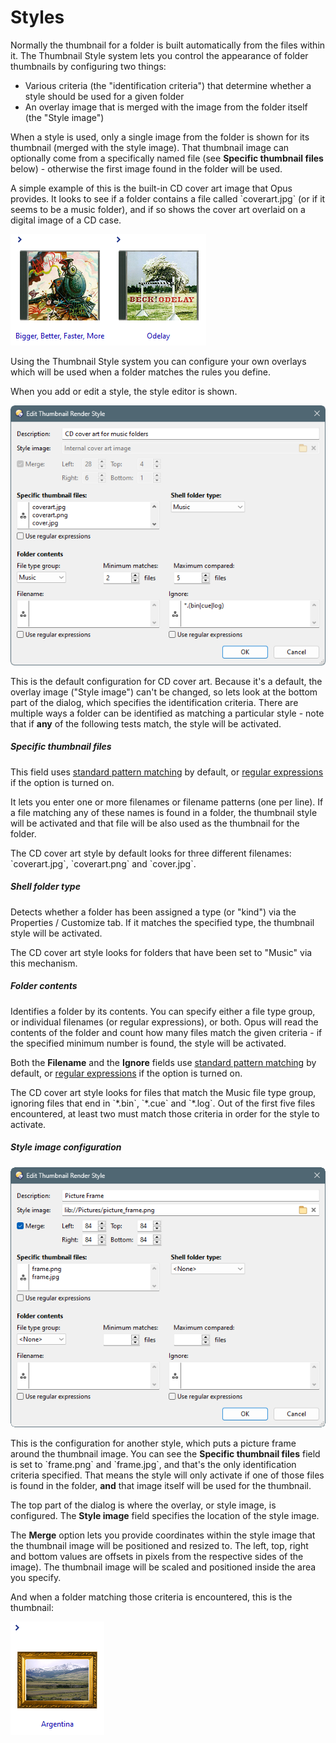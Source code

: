 # Styles

Normally the thumbnail for a folder is built automatically from the files within it. The Thumbnail Style system lets you control the appearance of folder thumbnails by configuring two things:

- Various criteria (the "identification criteria") that determine whether a style should be used for a given folder
- An overlay image that is merged with the image from the folder itself (the "Style image")

When a style is used, only a single image from the folder is shown for its thumbnail (merged with the style image). That thumbnail image can optionally come from a specifically named file (see **Specific thumbnail files** below) - otherwise the first image found in the folder will be used.

A simple example of this is the built-in CD cover art image that Opus provides. It looks to see if a folder contains a file called \`coverart.jpg\` (or if it seems to be a music folder), and if so shows the cover art overlaid on a digital image of a CD case.

![](/Manual/images/media/13/cd_coverart.png)

Using the Thumbnail Style system you can configure your own overlays which will be used when a folder matches the rules you define.

When you add or edit a style, the style editor is shown.

![](/Manual/images/media/13/thumbstyle_cd.png)

This is the default configuration for CD cover art. Because it's a default, the overlay image ("Style image") can't be changed, so lets look at the bottom part of the dialog, which specifies the identification criteria. There are multiple ways a folder can be identified as matching a particular style - note that if **any** of the following tests match, the style will be activated.

##### Specific thumbnail files

This field uses [standard pattern matching](/Manual/reference/wildcard_reference/pattern_matching_syntax.md) by default, or [regular expressions](/Manual/reference/wildcard_reference/regular_expression_syntax.md) if the option is turned on.

It lets you enter one or more filenames or filename patterns (one per line). If a file matching any of these names is found in a folder, the thumbnail style will be activated and that file will be also used as the thumbnail for the folder.

The CD cover art style by default looks for three different filenames: \`coverart.jpg\`, \`coverart.png\` and \`cover.jpg\`.

##### Shell folder type

Detects whether a folder has been assigned a type (or "kind") via the Properties / Customize tab. If it matches the specified type, the thumbnail style will be activated.

The CD cover art style looks for folders that have been set to "Music" via this mechanism.

##### Folder contents

Identifies a folder by its contents. You can specify either a file type group, or individual filenames (or regular expressions), or both. Opus will read the contents of the folder and count how many files match the given criteria - if the specified minimum number is found, the style will be activated.

Both the **Filename** and the **Ignore** fields use [standard pattern matching](/Manual/reference/wildcard_reference/pattern_matching_syntax.md) by default, or [regular expressions](/Manual/reference/wildcard_reference/regular_expression_syntax.md) if the option is turned on.

The CD cover art style looks for files that match the Music file type group, ignoring files that end in \`\*.bin\`, \`\*.cue\` and \`\*.log\`. Out of the first five files encountered, at least two must match those criteria in order for the style to activate.

  

##### Style image configuration

![](/Manual/images/media/13/thumbstyle_frame.png)

This is the configuration for another style, which puts a picture frame around the thumbnail image. You can see the **Specific thumbnail files** field is set to \`frame.png\` and \`frame.jpg\`, and that's the only identification criteria specified. That means the style will only activate if one of those files is found in the folder, **and** that image itself will be used for the thumbnail.

The top part of the dialog is where the overlay, or style image, is configured. The **Style image** field specifies the location of the style image.

The **Merge** option lets you provide coordinates within the style image that the thumbnail image will be positioned and resized to. The left, top, right and bottom values are offsets in pixels from the respective sides of the image). The thumbnail image will be scaled and positioned inside the area you specify.

And when a folder matching those criteria is encountered, this is the thumbnail:

![](/Manual/images/media/13/frame_thumb.png)
